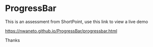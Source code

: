 # ProgressBar
This is an assessment from ShortPoint,
use this link to view a live demo

https://nwaneto.github.io/ProgressBar/progressbar.html

Thanks
